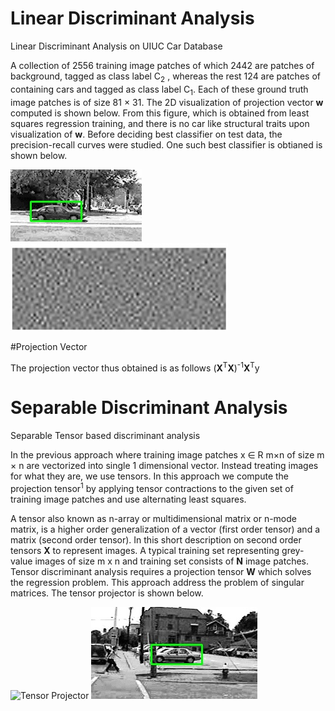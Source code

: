 # Linear Discriminant Analysis

Linear Discriminant Analysis on UIUC Car Database

A collection of 2556 training image patches of which 2442 are patches of background, tagged as class label C<sub>2</sub> , whereas
the rest 124 are patches of containing cars and tagged as class label C<sub>1</sub>. Each of these ground truth image patches is of size 81 × 31. The 2D visualization of projection vector **w** computed is shown below. From this figure, which is obtained from least squares regression training, and there is no car like structural traits upon visualization of **w**.
Before deciding best classifier on test data, the precision-recall curves were studied. One such best classifier is obtianed is shown below. 

![Test result](images/uiucTestResults/TEST_RHO_9_0_search_000.jpg)   ![Projection Vector](images/Visualizing_projection_vector.jpg)


#Projection Vector

The projection vector thus obtained is as follows
(**X**<sup>T</sup>**X**)<sup>-1</sup>**X**<sup>T</sup>y


# Separable Discriminant Analysis 

Separable Tensor based discriminant analysis

In the previous approach where training image patches x ∈ R m×n of size m × n are vectorized into single 1 dimensional vector. Instead treating images for what they are, we use tensors. In this approach we compute the projection tensor<sup>1</sup> by applying tensor contractions to the given set of training image patches and use alternating least squares. 


A tensor also known as n-array or multidimensional matrix or n-mode matrix, is a higher order generalization of a vector (first order tensor) and a matrix (second order tensor). In this short description on second order tensors **X** to represent images.
A typical training set representing grey-value images of size m x n and training set consists of **N** image patches. Tensor discriminant analysis requires a projection tensor **W** which solves the regression problem. This approach address the problem of singular matrices. The tensor projector is shown below.


![Tensor Projector](images/visualizeW_RHO_9.PGM)   ![Test Image](images/robust.jpg)






